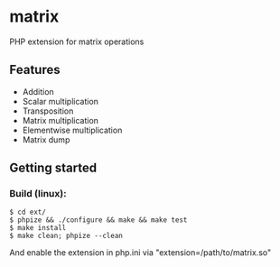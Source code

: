 matrix
======

PHP extension for matrix operations

Features
--------

* Addition
* Scalar multiplication
* Transposition
* Matrix multiplication
* Elementwise multiplication
* Matrix dump

Getting started
---------------

### Build (linux):
~~~
$ cd ext/
$ phpize && ./configure && make && make test
$ make install
$ make clean; phpize --clean
~~~
And enable the extension in php.ini via "extension=/path/to/matrix.so"
